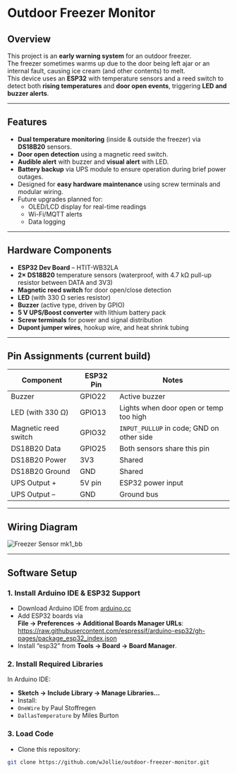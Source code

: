 # Outdoor Freezer Monitor

## Overview
This project is an **early warning system** for an outdoor freezer.  
The freezer sometimes warms up due to the door being left ajar or an internal fault, causing ice cream (and other contents) to melt.  
This device uses an **ESP32** with temperature sensors and a reed switch to detect both **rising temperatures** and **door open events**, triggering **LED and buzzer alerts**.

---

## Features
- **Dual temperature monitoring** (inside & outside the freezer) via **DS18B20** sensors.
- **Door open detection** using a magnetic reed switch.
- **Audible alert** with buzzer and **visual alert** with LED.
- **Battery backup** via UPS module to ensure operation during brief power outages.
- Designed for **easy hardware maintenance** using screw terminals and modular wiring.
- Future upgrades planned for:
  - OLED/LCD display for real-time readings
  - Wi-Fi/MQTT alerts
  - Data logging

---

## Hardware Components
- **ESP32 Dev Board** – HTIT-WB32LA
- **2× DS18B20** temperature sensors (waterproof, with 4.7 kΩ pull-up resistor between DATA and 3V3)
- **Magnetic reed switch** for door open/close detection
- **LED** (with 330 Ω series resistor)
- **Buzzer** (active type, driven by GPIO)
- **5 V UPS/Boost converter** with lithium battery pack
- **Screw terminals** for power and signal distribution
- **Dupont jumper wires**, hookup wire, and heat shrink tubing

---

## Pin Assignments (current build)
| Component           | ESP32 Pin | Notes |
|---------------------|-----------|-------|
| Buzzer              | GPIO22    | Active buzzer |
| LED (with 330 Ω)    | GPIO13    | Lights when door open or temp too high |
| Magnetic reed switch| GPIO32    | `INPUT_PULLUP` in code; GND on other side |
| DS18B20 Data        | GPIO25    | Both sensors share this pin |
| DS18B20 Power       | 3V3       | Shared |
| DS18B20 Ground      | GND       | Shared |
| UPS Output +        | 5V pin    | ESP32 power input |
| UPS Output –        | GND       | Ground bus |

---

## Wiring Diagram
![Freezer Sensor mk1_bb](https://github.com/user-attachments/assets/4d910350-78e9-47eb-bb75-cd98e599055e)

---

## Software Setup

### 1. Install Arduino IDE & ESP32 Support
- Download Arduino IDE from [arduino.cc](https://www.arduino.cc/en/software)
- Add ESP32 boards via  
  **File → Preferences → Additional Boards Manager URLs**: https://raw.githubusercontent.com/espressif/arduino-esp32/gh-pages/package_esp32_index.json  
- Install “esp32” from **Tools → Board → Board Manager**.

### 2. Install Required Libraries
In Arduino IDE:
- **Sketch → Include Library → Manage Libraries…**
- Install:
- `OneWire` by Paul Stoffregen
- `DallasTemperature` by Miles Burton

### 3. Load Code
- Clone this repository:
```bash
git clone https://github.com/wJollie/outdoor-freezer-monitor.git

